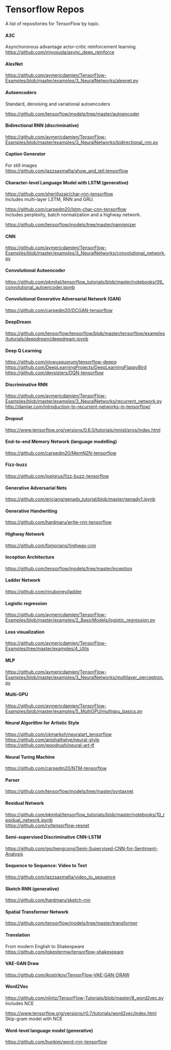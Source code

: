 # Tensorflow Repos
A list of repositories for TensorFlow by topic.

#### A3C
Asynchoronous advantage actor-critic reinforcement learning.    
https://github.com/miyosuda/async_deep_reinforce 

#### AlexNet
https://github.com/aymericdamien/TensorFlow-Examples/blob/master/examples/3_NeuralNetworks/alexnet.py 

#### Autoencoders
Standard, denoising and variational autoencoders

https://github.com/tensorflow/models/tree/master/autoencoder

#### Bidirectional RNN (discriminative)
https://github.com/aymericdamien/TensorFlow-Examples/blob/master/examples/3_NeuralNetworks/bidirectional_rnn.py 

#### Caption Generator
For still images    
https://github.com/jazzsaxmafia/show_and_tell.tensorflow 

#### Character-level Language Model with LSTM (generative)
https://github.com/sherjilozair/char-rnn-tensorflow     
Includes multi-layer LSTM, RNN and GRU.

https://github.com/carpedm20/lstm-char-cnn-tensorflow     
Includes perplexity, batch normalization and a highway network.

https://github.com/tensorflow/models/tree/master/namignizer 

#### CNN
https://github.com/aymericdamien/TensorFlow-Examples/blob/master/examples/3_NeuralNetworks/convolutional_network.py 

#### Convolutional Autoencoder 
https://github.com/pkmital/tensorflow_tutorials/blob/master/notebooks/09_convolutional_autoencoder.ipynb 

#### Convolutional Generative Adversarial Network (GAN)
https://github.com/carpedm20/DCGAN-tensorflow 

#### DeepDream
https://github.com/tensorflow/tensorflow/blob/master/tensorflow/examples/tutorials/deepdream/deepdream.ipynb

#### Deep Q Learning
https://github.com/nivwusquorum/tensorflow-deepq    
https://github.com/DeepLearningProjects/DeepLearningFlappyBird    
https://github.com/devsisters/DQN-tensorflow

#### Discriminative RNN
https://github.com/aymericdamien/TensorFlow-Examples/blob/master/examples/3_NeuralNetworks/recurrent_network.py    
http://danijar.com/introduction-to-recurrent-networks-in-tensorflow/

#### Dropout
https://www.tensorflow.org/versions/0.6.0/tutorials/mnist/pros/index.html 

#### End-to-end Memory Network (language modelling)
https://github.com/carpedm20/MemN2N-tensorflow 

#### Fizz-buzz
https://github.com/joelgrus/fizz-buzz-tensorflow 

#### Generative Adversarial Nets
https://github.com/ericjang/genadv_tutorial/blob/master/genadv1.ipynb 

#### Generative Handwriting
https://github.com/hardmaru/write-rnn-tensorflow 

#### Highway Network
https://github.com/fomorians/highway-cnn 

#### Inception Architecture
https://github.com/tensorflow/models/tree/master/inception 

#### Ladder Network
https://github.com/rinuboney/ladder 

#### Logistic regression
https://github.com/aymericdamien/TensorFlow-Examples/blob/master/examples/2_BasicModels/logistic_regression.py

#### Loss visualization
https://github.com/aymericdamien/TensorFlow-Examples/tree/master/examples/4_Utils

#### MLP
https://github.com/aymericdamien/TensorFlow-Examples/blob/master/examples/3_NeuralNetworks/multilayer_perceptron.py

#### Multi-GPU
https://github.com/aymericdamien/TensorFlow-Examples/blob/master/examples/5_MultiGPU/multigpu_basics.py

#### Neural Algorithm for Artistic Style
https://github.com/ckmarkoh/neuralart_tensorflow    
https://github.com/anishathalye/neural-style    
https://github.com/woodrush/neural-art-tf

#### Neural Turing Machine
https://github.com/carpedm20/NTM-tensorflow 

#### Parser
https://github.com/tensorflow/models/tree/master/syntaxnet 

#### Residual Network
https://github.com/pkmital/tensorflow_tutorials/blob/master/notebooks/10_residual_network.ipynb    
https://github.com/ry/tensorflow-resnet 

#### Semi-supervised Discriminative CNN-LSTM 
https://github.com/gschengcong/Semi-Supervised-CNN-for-Sentiment-Analysis 

#### Sequence to Sequence: Video to Text
https://github.com/jazzsaxmafia/video_to_sequence 

#### Sketch RNN (generative)
https://github.com/hardmaru/sketch-rnn

#### Spatial Transformer Network
https://github.com/tensorflow/models/tree/master/transformer

#### Translation
From modern English to Shakespeare    
https://github.com/tokestermw/tensorflow-shakespeare

#### VAE-GAN Draw
https://github.com/ikostrikov/TensorFlow-VAE-GAN-DRAW 

#### Word2Vec
https://github.com/nlintz/TensorFlow-Tutorials/blob/master/8_word2vec.py    
Includes NCE

https://www.tensorflow.org/versions/r0.7/tutorials/word2vec/index.html    
Skip-gram model	with NCE

#### Word-level language model (generative)
https://github.com/hunkim/word-rnn-tensorflow 

